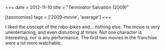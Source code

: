 +++
date = 2012-11-10
title = "Terminator Salvation (2009)"

[taxonomies]
tags = ['2009-movie', 'average']
+++

I liked the concept of the robo-bikes and\... nothing else. The movie is
very unentertaining, and even disturbing at times. Not one character is
interesting, nor is any performance. The first two movies in the
franchise were a lot more watchable.
